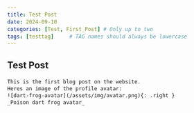 ```yaml
---
title: Test Post
date: 2024-09-10
categories: [Test, First_Post] # Only up to two
tags: [testtag]     # TAG names should always be lowercase
---
```


## Test Post
    This is the first blog post on the website.
    Heres an image of the profile avatar:
    ![dart-frog-avatar](/assets/img/avatar.png){: .right }
    _Poison dart frog avatar_
